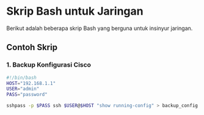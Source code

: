 
# Skrip Bash untuk Jaringan

Berikut adalah beberapa skrip Bash yang berguna untuk insinyur jaringan.

## Contoh Skrip
### 1. Backup Konfigurasi Cisco
  ```bash
  #!/bin/bash
  HOST="192.168.1.1"
  USER="admin"
  PASS="password"

  sshpass -p $PASS ssh $USER@$HOST "show running-config" > backup_config.txt
